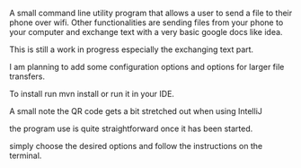 A small command line utility program that allows a user to send a file to their phone over wifi.
Other functionalities are sending files from your phone to your computer and exchange text
with  a very basic google docs like idea. 

This is still a work in progress especially the exchanging text part.

I am planning to add some configuration options and options for larger file transfers.

To install run mvn install or run it in your IDE.

A small note the QR code gets a bit stretched out when using IntelliJ

the program use is quite straightforward once it has been started.

simply choose the desired options and follow the instructions on the terminal.